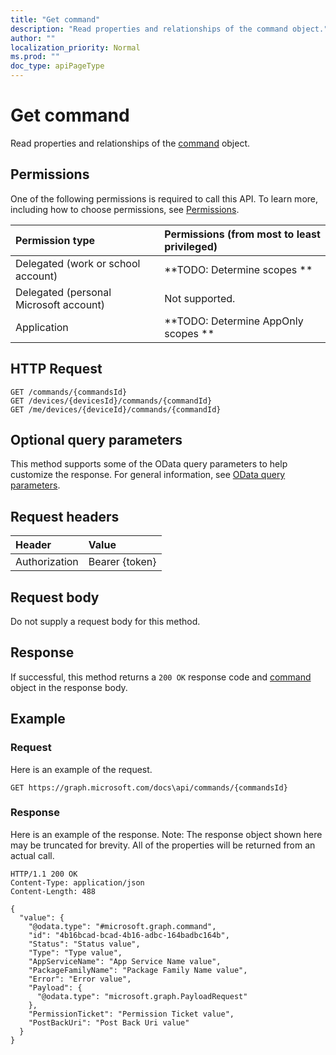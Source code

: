 ```yaml
---
title: "Get command"
description: "Read properties and relationships of the command object."
author: ""
localization_priority: Normal
ms.prod: ""
doc_type: apiPageType
---
```


# Get command

Read properties and relationships of the [command](../resources/command.md) object.

## Permissions
One of the following permissions is required to call this API. To learn more, including how to choose permissions, see [Permissions](/concepts/permissions-reference.md).

|Permission type|Permissions (from most to least privileged)|
|:---|:---|
|Delegated (work or school account)|**TODO: Determine scopes **|
|Delegated (personal Microsoft account)|Not supported.|
|Application|**TODO: Determine AppOnly scopes **|

## HTTP Request
<!-- {
  "blockType": "ignored"
}
-->
``` http
GET /commands/{commandsId}
GET /devices/{devicesId}/commands/{commandId}
GET /me/devices/{deviceId}/commands/{commandId}
```

## Optional query parameters
This method supports some of the OData query parameters to help customize the response. For general information, see [OData query parameters](/graph/query-parameters).

## Request headers
|Header|Value|
|:---|:---|
|Authorization|Bearer {token}|

## Request body
Do not supply a request body for this method.

## Response
If successful, this method returns a `200 OK` response code and [command](../resources/command.md) object in the response body.

## Example

### Request
Here is an example of the request.
<!-- {
  "blockType": "request",
  "name": "get_command"
}
-->
``` http
GET https://graph.microsoft.com/docs\api/commands/{commandsId}
```

### Response
Here is an example of the response. Note: The response object shown here may be truncated for brevity. All of the properties will be returned from an actual call.
<!-- {
  "blockType": "response",
  "truncated": true,
  "@odata.type": "microsoft.graph.command"
}
-->
``` http
HTTP/1.1 200 OK
Content-Type: application/json
Content-Length: 488

{
  "value": {
    "@odata.type": "#microsoft.graph.command",
    "id": "4b16bcad-bcad-4b16-adbc-164badbc164b",
    "Status": "Status value",
    "Type": "Type value",
    "AppServiceName": "App Service Name value",
    "PackageFamilyName": "Package Family Name value",
    "Error": "Error value",
    "Payload": {
      "@odata.type": "microsoft.graph.PayloadRequest"
    },
    "PermissionTicket": "Permission Ticket value",
    "PostBackUri": "Post Back Uri value"
  }
}
```

